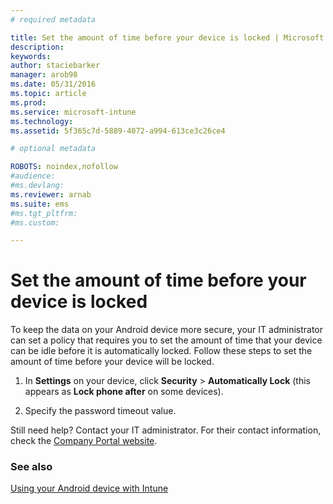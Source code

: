 ```yaml
---
# required metadata

title: Set the amount of time before your device is locked | Microsoft Intune
description:
keywords:
author: staciebarker
manager: arob98
ms.date: 05/31/2016
ms.topic: article
ms.prod:
ms.service: microsoft-intune
ms.technology:
ms.assetid: 5f365c7d-5889-4072-a994-613ce3c26ce4

# optional metadata

ROBOTS: noindex,nofollow
#audience:
#ms.devlang:
ms.reviewer: arnab
ms.suite: ems
#ms.tgt_pltfrm:
#ms.custom:

---
```



# Set the amount of time before your device is locked

To keep the data on your Android device more secure, your IT administrator can set a policy that requires you to set the amount of time that your device can be idle before it is automatically locked. Follow these steps to set the amount of time before your device will be locked.
 
1.  In **Settings** on your device, click **Security** &gt; **Automatically Lock** (this appears as **Lock phone after** on some devices).

2.  Specify the password timeout value.

Still need help? Contact your IT administrator. For their contact information, check the [Company Portal website](http://portal.manage.microsoft.com).

### See also
[Using your Android device with Intune](using-your-android-device-with-intune.md)
